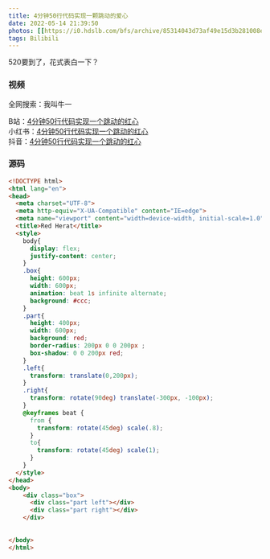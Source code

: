 ```yaml
---
title: 4分钟50行代码实现一颗跳动的爱心
date: 2022-05-14 21:39:50
photos: [[https://i0.hdslb.com/bfs/archive/85314043d73af49e15d3b281008edca7e10d6702.jpg@640w_400h]]
tags: Bilibili
---
```

520要到了，花式表白一下？

<!--more--> 

### 视频

全网搜索：我叫牛一  

 B站：[4分钟50行代码实现一个跳动的红心](https://www.bilibili.com/video/BV1AR4y1P7vh)    
 小红书：[4分钟50行代码实现一个跳动的红心](https://www.xiaohongshu.com/discovery/item/627fb16f000000002103f3d5)  
 抖音：[4分钟50行代码实现一个跳动的红心](https://v.douyin.com/FassH4w/)  

 
### 源码

```html
<!DOCTYPE html>
<html lang="en">
<head>
  <meta charset="UTF-8">
  <meta http-equiv="X-UA-Compatible" content="IE=edge">
  <meta name="viewport" content="width=device-width, initial-scale=1.0">
  <title>Red Herat</title>
  <style>
    body{
      display: flex;
      justify-content: center;
    }
    .box{
      height: 600px;
      width: 600px;
      animation: beat 1s infinite alternate;
      background: #ccc;
    }
    .part{
      height: 400px;
      width: 600px;
      background: red;
      border-radius: 200px 0 0 200px ;
      box-shadow: 0 0 200px red;
    }
    .left{
      transform: translate(0,200px);
    }
    .right{
      transform: rotate(90deg) translate(-300px, -100px);
    }
    @keyframes beat {
      from {
        transform: rotate(45deg) scale(.8);
      }
      to{
        transform: rotate(45deg) scale(1);
      }
    }
  </style>
</head>
<body>
    <div class="box">
      <div class="part left"></div>
      <div class="part right"></div>
    </div>
      
    
</body>
</html>
```